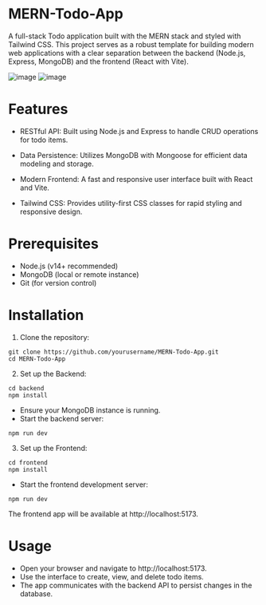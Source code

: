 # MERN-Todo-App

A full-stack Todo application built with the MERN stack and styled with Tailwind CSS. This project serves as a robust template for building modern web applications with a clear separation between the backend (Node.js, Express, MongoDB) and the frontend (React with Vite).

![image](https://github.com/user-attachments/assets/04ef6e88-a064-4490-88f1-2a5ceb8c2a12)
![image](https://github.com/user-attachments/assets/49db1b91-2bca-4a38-9136-0eb4c77b988d)

# Features

* RESTful API:
Built using Node.js and Express to handle CRUD operations for todo items.

* Data Persistence:
Utilizes MongoDB with Mongoose for efficient data modeling and storage.

* Modern Frontend:
A fast and responsive user interface built with React and Vite.

* Tailwind CSS:
Provides utility-first CSS classes for rapid styling and responsive design.

# Prerequisites

* Node.js (v14+ recommended)
* MongoDB (local or remote instance)
* Git (for version control)

# Installation

1. Clone the repository:

```
git clone https://github.com/yourusername/MERN-Todo-App.git
cd MERN-Todo-App
```

2. Set up the Backend:

```
cd backend
npm install
```

* Ensure your MongoDB instance is running.
* Start the backend server:

```
npm run dev
```

3. Set up the Frontend:

```
cd frontend
npm install
```

* Start the frontend development server:

```
npm run dev
```

The frontend app will be available at http://localhost:5173.

# Usage

* Open your browser and navigate to http://localhost:5173.
* Use the interface to create, view, and delete todo items.
* The app communicates with the backend API to persist changes in the database.
